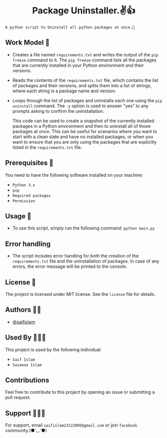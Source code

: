 <h1 align="center">Package Uninstaller.✌️👍</h1>


` A python script to Uninstall all python packages at once.🙂
`
## Work Model 🤩
 - Creates a file named `requirements.txt` and writes the output of the `pip freeze` command to it. The `pip freeze` command lists all the packages that are currently     installed in your Python environment and their versions.
 - Reads the contents of the `requirements.txt` file, which contains the list of packages and their versions, and splits them into a list of strings, where each           string is a package name and version.    
 - Loops through the list of packages and uninstalls each one using the `pip uninstall` command. The `-y` option is used to answer "yes" to any prompts asking to         confirm the uninstallation.
 
      This code can be used to create a snapshot of the currently installed packages in a Python environment and then to uninstall all of those packages at once. This       can be useful for scenarios where you want to start with a clean slate and have no installed packages, or when you want to ensure that you are only using the           packages that are explicitly listed in the `requirements.txt` file.
 

 
 
 ## Prerequisites 🤖
You need to have the following software installed on your machine:
- `Python 3.x`
- `pip`
- `Required packages`
- `Permission`


## Usage 🎃
- To use this script, simply run the following command: `python main.py`

## Error handling
  -  The script includes error handling for both the creation of the `requirements.txt` file and the uninstallation of packages. In case of any errors, the error            message will be printed to the console.

## License 🪪
The project is licensed under MIT license. See the `license` file for details.

## Authors 👦🏻

- [@saifislam](https://www.github.com/sa-if)


## Used By 🧑‍🤝‍🧑

This project is used by the following individual:

- `Saif Islam`  
- `Saimoon Islam`

## Contributions

Feel free to contribute to this project by opening an issue or submitting a pull request.


## Support 💁🏻‍♂️

For support, email `saifislam23122005@gmail.com` or join `facebook` community.(●'◡'●)







